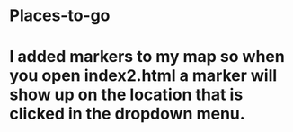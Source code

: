 # Places-to-go 
# I added markers to my map so when you open index2.html a marker will show up on the location that is clicked in the dropdown menu.
